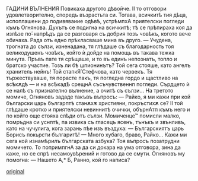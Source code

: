 ﻿ГАДИНИ ВЪЛНЕНИЯ
Повикаха другото дѣвойче. II то отговори удовлетворително, споредъ възрастьта си.
Тогава, всичкитѣ тия дѣца, испоплашени до подивяваиие одѣвѣ, устрѣмпхА приятелски погледи къмъ Огнянова. Духътъ се подигна на всичкитѣ; тѣ се прѣпираха коя да излѣзе по́-напрѣдъ да се разговаря съ добрия тозъ човѣкъ, когото вече обичаха.
Рада отъ едно прѣхласваше мина въ друго. — Учудена, трогната до сълзи, изненадана, тя глѣдаше съ благодарность тоя великодушенъ човѣкъ, който ѝ дойде на помощь въ такава тежка минута. Пръвъ пате тя срѣщаше, и то въ единъ непознатъ, топло и братско участие. Тозъ ли бѣ шпионинътъ? Той сега стояше, като ангелъ хранитель нейнъ! Той стапкЯ́ Стефчова, като червекъ. Тя тържествуваше, тя порасте пакъ, тя погледна гордо и щастливо на всѣкѫдѣ — и на всѢкадѢ срещнА съсъчувственнп погледи. Сърдцето ѝ се налѣ съ признателно вълнение, а очитѣ съ сълзи...
На третото момиче, Огняновъ зададе такъвъ въпросъ:
— Райко, я ми кажи при кой български царь българптѣ станѫхѫ християни, покръстихѫ се?
II той глѣдаше кротко и приятелски невиннитѣ очички, обърнАтп къмъ него и по който още стояха слѣди отъ сълзи.
Момиченце™ помисли малко, помръдна си уснптѣ, па извика съ гласецъ ясенъ, тънъкъ и звънливъ, като на чучулига, кога зарань пѣе изъ въздуха:
— Българскиятъ царь Борисъ покьрсти българитѣ!
— Много хубаго, браво, Райко... Кажи ми сега кой изнамѣрилъ българската азбука?
Тоя въпросъ позатрудни момичето. То попримпгнА за да си докара на ума отговора, зина да каже, но се спрѣ несамоувѣрений и готово да се смути.
Огняновъ му помогна: — Нашето А,* Б, Ранно,
кой го написа?

[original](images/094.jpg)